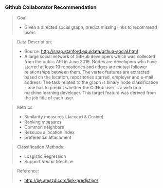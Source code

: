 ### Github Collaborator Recommendation
> Goal:
>+ Given a directed social graph, predict missing links to recommend users

> Data Description:
>+ Source: http://snap.stanford.edu/data/github-social.html
>+ A large social network of GitHub developers which was collected from the public API in June 2019. Nodes are developers who have starred at least 10 repositories and edges are mutual follower relationships between them. The vertex features are extracted based on the location, repositories starred, employer and e-mail address. The task related to the graph is binary node classification - one has to predict whether the GitHub user is a web or a machine learning developer. This target feature was derived from the job title of each user.

> Metrics: 
>+ Similarity measures (Jaccard & Cosine)
>+ Ranking measures
>+ Common neighbors
>+ Resouce allocation index
>+ preferential attachment

> Classification Methods:
>+ Losgistic Regression
>+ Support Vector Mechine

> Reference:
>+ http://be.amazd.com/link-prediction/
